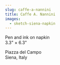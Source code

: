 ```yaml
---
slug: caffe-a-nannini
title: Caffe A. Nannini
images:
  - sketch-siena-napkin
---
```

Pen and ink on napkin  
3.3" × 6.3"

Piazza del Campo  
Siena, Italy
